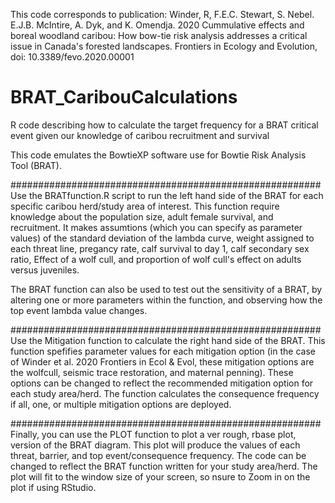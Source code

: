 This code corresponds to publication:
Winder, R, F.E.C. Stewart, S. Nebel. E.J.B. McIntire, A. Dyk, and K. Omendja. 2020
Cummulative effects and boreal woodland caribou: How bow-tie risk analysis addresses a critical issue in Canada's forested landscapes.
Frontiers in Ecology and Evolution, doi: 10.3389/fevo.2020.00001


# BRAT_CaribouCalculations
R code describing how to calculate the target frequency for a BRAT critical event given our knowledge of caribou recruitment and survival

This code emulates the BowtieXP software use for Bowtie Risk Analysis Tool (BRAT).

########################################################
Use the BRATfunction.R script to run the left hand side of the BRAT for each specific caribou herd/study area of interest. This function require knowledge about the population size, adult female survival, and recruitment. It makes assumtions (which you can specify as parameter values) of the standard deviation of the lambda curve, weight assigned to each threat line, pregancy rate, calf survival to day 1, calf secondary sex ratio, Effect of a wolf cull, and proportion of wolf cull's effect on adults versus juveniles. 

The BRAT function can also be used to test out the sensitivity of a BRAT, by altering one or more parameters within the function, and observing how the top event lambda value changes. 

########################################################
Use the Mitigation function to calculate the right hand side of the BRAT. This function spefifies parameter values for each mitigation option (in the case of Winder et al. 2020 Frontiers in Ecol & Evol, these mitigation options are the wolfcull, seismic trace restoration, and maternal penning). These options can be changed to reflect the recommended mitigation option for each study area/herd. The function calculates the consequence frequency if all, one, or multiple mitigation options are deployed. 

########################################################
Finally, you can use the PLOT function to plot a ver rough, rbase plot, version of the BRAT diagram. This plot will produce the values of each threat, barrier, and top event/consequence frequency. The code can be changed to reflect the BRAT function written for your study area/herd. The plot will fit to the window size of your screen, so nsure to Zoom in on the plot if using RStudio. 
